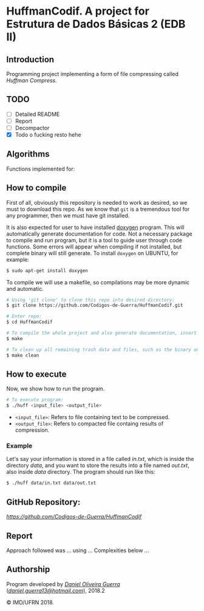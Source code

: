 # HuffmanCodif. A project for Estrutura de Dados Básicas 2 (EDB II)

## Introduction

Programming project implementing a form of file compressing called *Huffman Compress*.

## TODO

- [ ] Detailed README
- [ ] Report
- [ ] Decompactor
- [x] Todo o fucking resto hehe

## Algorithms

Functions implemented for:
## How to compile

First of all, obviously this repository is needed to work as desired, so we must to download this repo. As we know that ```git``` is a tremendous tool for any programmer, then we must have git installed.

It is also expected for user to have installed [doxygen](https://en.wikipedia.org/wiki/Doxygen) program. This will automatically generate documentation for code.
Not a necessary package to compile and run program, but it is a tool to guide user through code functions. Some errors will appear when compiling if not installed, but complete binary will still generate.
To install `doxygen` on UBUNTU, for example:

```bash
$ sudo apt-get install doxygen
```
To compile we will use a makefile, so compilations may be more dynamic and automatic.
```bash
# Using 'git clone' to clone this repo into desired directory:
$ git clone https://github.com/Codigos-de-Guerra/HuffmanCodif.git

# Enter repo:
$ cd HuffmanCodif

# To compile the whole project and also generate documentation, insert 'make' inside path's root:
$ make

# To clean up all remaining trash data and files, such as the binary ones, insert 'make clean':
$ make clean
```

## How to execute

Now, we show how to run the program. 
```bash
# To execute program:
$ ./huff <input_file> <output_file>
```
- `<input_file>`: Refers to file containing text to be compressed.
- `<output_file>`: Refers to compacted file containg results of compression.

### Example

Let's say your information is stored in a file called $in.txt$, which is inside the directory $data$, and you want to store the results into a file named $out.txt$, also inside $data$ directory. The program should run like this:
```bash
$ ./huff data/in.txt data/out.txt
```
## GitHub Repository:

*https://github.com/Codigos-de-Guerra/HuffmanCodif*

## Report

Approach followed was ... using ...
Complexities below ...


## Authorship

Program developed by [_Daniel Oliveira Guerra_](https://github.com/Codigos-de-Guerra) (*daniel.guerra13@hotmail.com*), 2018.2

&copy; IMD/UFRN 2018.
